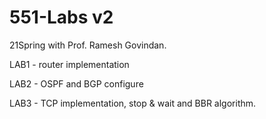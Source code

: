 # 551-Labs v2

21Spring with Prof. Ramesh Govindan.

LAB1 - router implementation

LAB2 - OSPF and BGP configure

LAB3 - TCP implementation, stop & wait and BBR algorithm.

